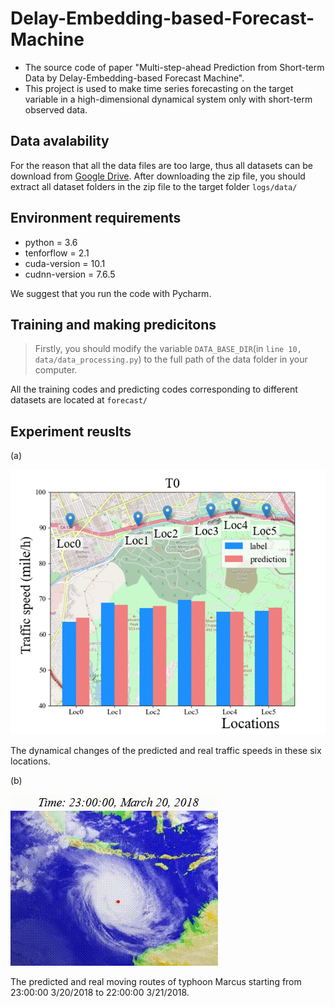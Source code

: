 # Delay-Embedding-based-Forecast-Machine
- The source code of paper "Multi-step-ahead Prediction from Short-term Data by Delay-Embedding-based Forecast Machine".
- This project is used to make time series forecasting on the target variable in a high-dimensional dynamical system only with short-term observed data.


## Data avalability
For the reason that all the data files are too large, thus all datasets can be download from [Google Drive](https://drive.google.com/open?id=1MLwkQ4APxGHVxnTFOM_TShdHQRJg8dzX). After downloading the zip file, you should extract all dataset folders in the zip file to the target folder `logs/data/`

## Environment requirements

- python = 3.6
- tenforflow = 2.1
- cuda-version = 10.1
- cudnn-version = 7.6.5

We suggest that you run the code with Pycharm.

## Training and making predicitons

> Firstly, you should modify the variable `DATA_BASE_DIR`(in `line 10, data/data_processing.py`) to the full path of the data folder in your computer.

All the training codes and predicting codes corresponding to different datasets are located at `forecast/` 

## Experiment reuslts

(a)

![The prediciton results of Traffic dataset.](./demo_gif/traffic.gif)

The dynamical changes of the predicted and real traffic speeds in these six locations. 

(b)

![The prediciton results of Typhoon route dataset.](./demo_gif/typhoon.gif)

The predicted and real moving routes of typhoon Marcus starting from 23:00:00 3/20/2018 to 22:00:00 3/21/2018.